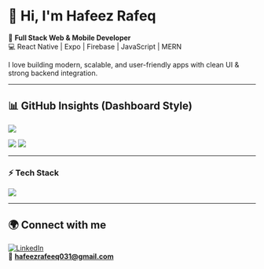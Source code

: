 # 👋 Hi, I'm Hafeez Rafeq  

🚀 **Full Stack Web & Mobile Developer**  
💻 React Native | Expo | Firebase | JavaScript | MERN  

I love building modern, scalable, and user-friendly apps with clean UI & strong backend integration.  

---

## 📊 GitHub Insights (Dashboard Style)
<p display="flex justify-center">
<p >
  <img src="https://github-profile-summary-cards.vercel.app/api/cards/profile-details?username=hafeezrafeeq&theme=default" />
</p>

<p >
  <img src="https://github-profile-summary-cards.vercel.app/api/cards/repos-per-language?username=hafeezrafeeq&theme=default" />
  <img src="https://github-profile-summary-cards.vercel.app/api/cards/most-commit-language?username=hafeezrafeeq&theme=default" />
</p>
</p>

---

### ⚡ Tech Stack  


  <!-- Frontend -->
  <img src="https://skillicons.dev/icons?i=html,css,js,ts,react,next,tailwind,react,expo,nodejs,express,mongodb,firebase,git,github,vscode,figma,vercel,netlify" />



---

## 🌍 Connect with me  

[![LinkedIn](https://img.shields.io/badge/LinkedIn-0077B5?style=flat&logo=linkedin&logoColor=white)](https://linkedin.com/in/hafeez-rafeeq)  
📧 **hafeezrafeeq031@gmail.com**
